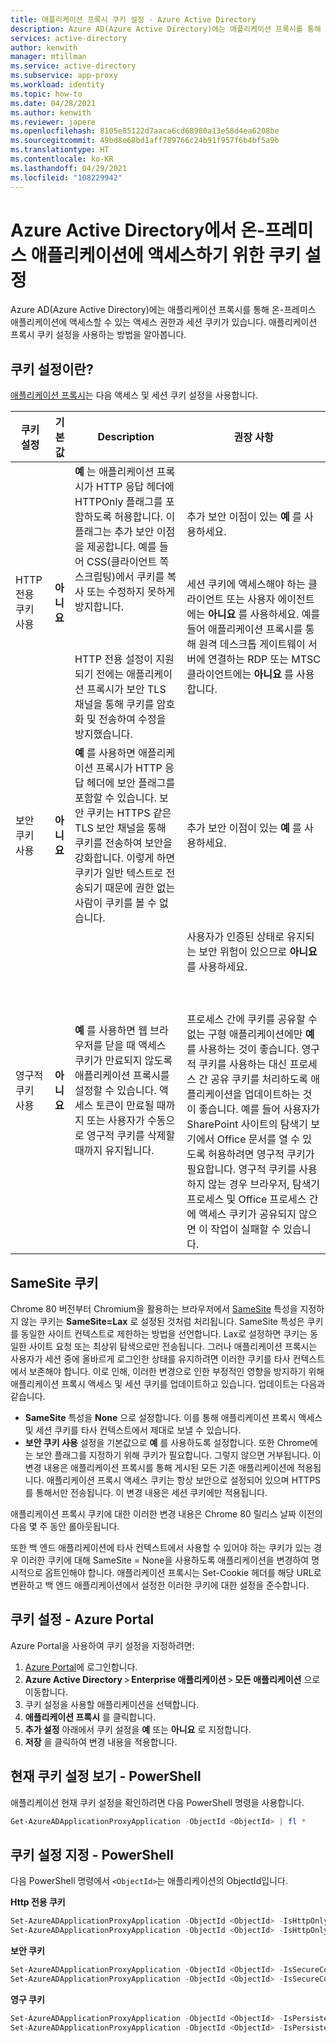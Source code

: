 ```yaml
---
title: 애플리케이션 프록시 쿠키 설정 - Azure Active Directory
description: Azure AD(Azure Active Directory)에는 애플리케이션 프록시를 통해 온-프레미스 애플리케이션에 액세스할 수 있는 액세스 권한과 세션 쿠키가 있습니다. 이 문서에서는 쿠키 설정을 사용 및 구성하는 방법을 알아봅니다.
services: active-directory
author: kenwith
manager: mtillman
ms.service: active-directory
ms.subservice: app-proxy
ms.workload: identity
ms.topic: how-to
ms.date: 04/28/2021
ms.author: kenwith
ms.reviewer: japere
ms.openlocfilehash: 8105e85122d7aaca6cd68980a13e58d4ea6208be
ms.sourcegitcommit: 49bd8e68bd1aff789766c24b91f957f6b4bf5a9b
ms.translationtype: HT
ms.contentlocale: ko-KR
ms.lasthandoff: 04/29/2021
ms.locfileid: "108229942"
---
```

# <a name="cookie-settings-for-accessing-on-premises-applications-in-azure-active-directory"></a>Azure Active Directory에서 온-프레미스 애플리케이션에 액세스하기 위한 쿠키 설정

Azure AD(Azure Active Directory)에는 애플리케이션 프록시를 통해 온-프레미스 애플리케이션에 액세스할 수 있는 액세스 권한과 세션 쿠키가 있습니다. 애플리케이션 프록시 쿠키 설정을 사용하는 방법을 알아봅니다. 

## <a name="what-are-the-cookie-settings"></a>쿠키 설정이란?

[애플리케이션 프록시](application-proxy.md)는 다음 액세스 및 세션 쿠키 설정을 사용합니다.

| 쿠키 설정 | 기본값 | Description | 권장 사항 |
| -------------- | ------- | ----------- | --------------- |
| HTTP 전용 쿠키 사용 | **아니요** | **예** 는 애플리케이션 프록시가 HTTP 응답 헤더에 HTTPOnly 플래그를 포함하도록 허용합니다. 이 플래그는 추가 보안 이점을 제공합니다. 예를 들어 CSS(클라이언트 쪽 스크립팅)에서 쿠키를 복사 또는 수정하지 못하게 방지합니다.<br></br><br></br>HTTP 전용 설정이 지원되기 전에는 애플리케이션 프록시가 보안 TLS 채널을 통해 쿠키를 암호화 및 전송하여 수정을 방지했습니다. | 추가 보안 이점이 있는 **예** 를 사용하세요.<br></br><br></br>세션 쿠키에 액세스해야 하는 클라이언트 또는 사용자 에이전트에는 **아니요** 를 사용하세요. 예를 들어 애플리케이션 프록시를 통해 원격 데스크톱 게이트웨이 서버에 연결하는 RDP 또는 MTSC 클라이언트에는 **아니요** 를 사용합니다.|
| 보안 쿠키 사용 | **아니요** | **예** 를 사용하면 애플리케이션 프록시가 HTTP 응답 헤더에 보안 플래그를 포함할 수 있습니다. 보안 쿠키는 HTTPS 같은 TLS 보안 채널을 통해 쿠키를 전송하여 보안을 강화합니다. 이렇게 하면 쿠키가 일반 텍스트로 전송되기 때문에 권한 없는 사람이 쿠키를 볼 수 없습니다. | 추가 보안 이점이 있는 **예** 를 사용하세요.|
| 영구적 쿠키 사용 | **아니요** | **예** 를 사용하면 웹 브라우저를 닫을 때 액세스 쿠키가 만료되지 않도록 애플리케이션 프록시를 설정할 수 있습니다. 액세스 토큰이 만료될 때까지 또는 사용자가 수동으로 영구적 쿠키를 삭제할 때까지 유지됩니다. | 사용자가 인증된 상태로 유지되는 보안 위험이 있으므로 **아니요** 를 사용하세요.<br></br><br></br>프로세스 간에 쿠키를 공유할 수 없는 구형 애플리케이션에만 **예** 를 사용하는 것이 좋습니다. 영구적 쿠키를 사용하는 대신 프로세스 간 공유 쿠키를 처리하도록 애플리케이션을 업데이트하는 것이 좋습니다. 예를 들어 사용자가 SharePoint 사이트의 탐색기 보기에서 Office 문서를 열 수 있도록 허용하려면 영구적 쿠키가 필요합니다. 영구적 쿠키를 사용하지 않는 경우 브라우저, 탐색기 프로세스 및 Office 프로세스 간에 액세스 쿠키가 공유되지 않으면 이 작업이 실패할 수 있습니다. |

## <a name="samesite-cookies"></a>SameSite 쿠키
Chrome 80 버전부터 Chromium을 활용하는 브라우저에서 [SameSite](https://web.dev/samesite-cookies-explained) 특성을 지정하지 않는 쿠키는 **SameSite=Lax** 로 설정된 것처럼 처리됩니다. SameSite 특성은 쿠키를 동일한 사이트 컨텍스트로 제한하는 방법을 선언합니다. Lax로 설정하면 쿠키는 동일한 사이트 요청 또는 최상위 탐색으로만 전송됩니다. 그러나 애플리케이션 프록시는 사용자가 세션 중에 올바르게 로그인한 상태를 유지하려면 이러한 쿠키를 타사 컨텍스트에서 보존해야 합니다. 이로 인해, 이러한 변경으로 인한 부정적인 영향을 방지하기 위해 애플리케이션 프록시 액세스 및 세션 쿠키를 업데이트하고 있습니다. 업데이트는 다음과 같습니다.

* **SameSite** 특성을 **None** 으로 설정합니다. 이를 통해 애플리케이션 프록시 액세스 및 세션 쿠키를 타사 컨텍스트에서 제대로 보낼 수 있습니다.
* **보안 쿠키 사용** 설정을 기본값으로 **예** 를 사용하도록 설정합니다. 또한 Chrome에는 보안 플래그를 지정하기 위해 쿠키가 필요합니다. 그렇지 않으면 거부됩니다. 이 변경 내용은 애플리케이션 프록시를 통해 게시된 모든 기존 애플리케이션에 적용됩니다. 애플리케이션 프록시 액세스 쿠키는 항상 보안으로 설정되어 있으며 HTTPS를 통해서만 전송됩니다. 이 변경 내용은 세션 쿠키에만 적용됩니다.

애플리케이션 프록시 쿠키에 대한 이러한 변경 내용은 Chrome 80 릴리스 날짜 이전의 다음 몇 주 동안 롤아웃됩니다.

또한 백 엔드 애플리케이션에 타사 컨텍스트에서 사용할 수 있어야 하는 쿠키가 있는 경우 이러한 쿠키에 대해 SameSite = None을 사용하도록 애플리케이션을 변경하여 명시적으로 옵트인해야 합니다. 애플리케이션 프록시는 Set-Cookie 헤더를 해당 URL로 변환하고 백 엔드 애플리케이션에서 설정한 이러한 쿠키에 대한 설정을 준수합니다.



## <a name="set-the-cookie-settings---azure-portal"></a>쿠키 설정 - Azure Portal
Azure Portal을 사용하여 쿠키 설정을 지정하려면:

1. [Azure Portal](https://portal.azure.com)에 로그인합니다. 
2. **Azure Active Directory** > **Enterprise 애플리케이션** > **모든 애플리케이션** 으로 이동합니다.
3. 쿠키 설정을 사용할 애플리케이션을 선택합니다.
4. **애플리케이션 프록시** 를 클릭합니다.
5. **추가 설정** 아래에서 쿠키 설정을 **예** 또는 **아니요** 로 지정합니다.
6. **저장** 을 클릭하여 변경 내용을 적용합니다. 

## <a name="view-current-cookie-settings---powershell"></a>현재 쿠키 설정 보기 - PowerShell

애플리케이션 현재 쿠키 설정을 확인하려면 다음 PowerShell 명령을 사용합니다.  

```powershell
Get-AzureADApplicationProxyApplication -ObjectId <ObjectId> | fl * 
```

## <a name="set-cookie-settings---powershell"></a>쿠키 설정 지정 - PowerShell

다음 PowerShell 명령에서 ```<ObjectId>```는 애플리케이션의 ObjectId입니다. 

**Http 전용 쿠키** 

```powershell
Set-AzureADApplicationProxyApplication -ObjectId <ObjectId> -IsHttpOnlyCookieEnabled $true 
Set-AzureADApplicationProxyApplication -ObjectId <ObjectId> -IsHttpOnlyCookieEnabled $false 
```

**보안 쿠키**

```powershell
Set-AzureADApplicationProxyApplication -ObjectId <ObjectId> -IsSecureCookieEnabled $true 
Set-AzureADApplicationProxyApplication -ObjectId <ObjectId> -IsSecureCookieEnabled $false 
```

**영구 쿠키**

```powershell
Set-AzureADApplicationProxyApplication -ObjectId <ObjectId> -IsPersistentCookieEnabled $true 
Set-AzureADApplicationProxyApplication -ObjectId <ObjectId> -IsPersistentCookieEnabled $false 
```
